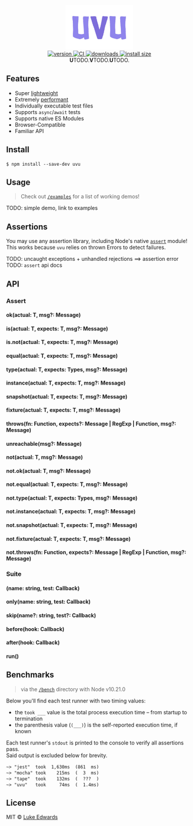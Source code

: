 <div align="center">
  <img src="shots/uvu.jpg" alt="uvu" height="120" />
</div>

<div align="center">
  <a href="https://npmjs.org/package/TODO">
    <img src="https://badgen.now.sh/npm/v/TODO" alt="version" />
  </a>
  <a href="https://github.com/lukeed/uvu/actions">
    <img src="https://github.com/lukeed/uvu/workflows/CI/badge.svg" alt="CI" />
  </a>
  <a href="https://npmjs.org/package/TODO">
    <img src="https://badgen.now.sh/npm/dm/TODO" alt="downloads" />
  </a>
  <a href="https://packagephobia.now.sh/result?p=uvu">
    <img src="https://packagephobia.now.sh/badge?p=uvu" alt="install size" />
  </a>
</div>

<div align="center"><b>U</b>TODO.<b>V</b>TODO.<b>U</b>TODO.</div>

## Features

* Super [lightweight](#load-time)
* Extremely [performant](#benchmarks)
* Individually executable test files
* Supports `async`/`await` tests
* Supports native ES Modules
* Browser-Compatible
* Familiar API


## Install

```
$ npm install --save-dev uvu
```

## Usage

> Check out [`/examples`](/examples) for a list of working demos!

TODO: simple demo, link to examples

## Assertions

You may use any assertion library, including Node's native [`assert`](https://nodejs.org/api/assert.html) module! This works because `uvu` relies on thrown Errors to detect failures.

TODO: uncaught exceptions + unhandled rejections ==> assertion error
TODO: `assert` api docs

## API

### Assert

#### ok(actual: T, msg?: Message)
#### is(actual: T, expects: T, msg?: Message)
#### is.not(actual: T, expects: T, msg?: Message)
#### equal(actual: T, expects: T, msg?: Message)
#### type(actual: T, expects: Types, msg?: Message)
#### instance(actual: T, expects: T, msg?: Message)
#### snapshot(actual: T, expects: T, msg?: Message)
#### fixture(actual: T, expects: T, msg?: Message)
#### throws(fn: Function, expects?: Message | RegExp | Function, msg?: Message)
#### unreachable(msg?: Message)
#### not(actual: T, msg?: Message)
#### not.ok(actual: T, msg?: Message)
#### not.equal(actual: T, expects: T, msg?: Message)
#### not.type(actual: T, expects: Types, msg?: Message)
#### not.instance(actual: T, expects: T, msg?: Message)
#### not.snapshot(actual: T, expects: T, msg?: Message)
#### not.fixture(actual: T, expects: T, msg?: Message)
#### not.throws(fn: Function, expects?: Message | RegExp | Function, msg?: Message)

### Suite

#### (name: string, test: Callback)
#### only(name: string, test: Callback)
#### skip(name?: string, test?: Callback)
#### before(hook: Callback)
#### after(hook: Callback)
#### run()


## Benchmarks

> via the [`/bench`](/bench) directory with Node v10.21.0

Below you'll find each test runner with two timing values:

* the `took ___` value is the total process execution time – from startup to termination
* the parenthesis value (`(___)`) is the self-reported execution time, if known

Each test runner's `stdout` is printed to the console to verify all assertions pass.<br>Said output is excluded below for brevity.

```
~> "jest"  took  1,630ms  (861  ms)
~> "mocha" took    215ms  (  3  ms)
~> "tape"  took    132ms  (  ???  )
~> "uvu"   took     74ms  (  1.4ms)
```


## License

MIT © [Luke Edwards](https://lukeed.com)
